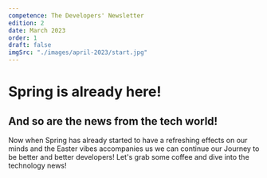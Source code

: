 ```yaml
---
competence: The Developers' Newsletter
edition: 2
date: March 2023
order: 1
draft: false
imgSrc: "./images/april-2023/start.jpg"
---
```


# Spring is already here!

## And so are the news from the tech world!

Now when Spring has already started to have a refreshing effects on our minds and the Easter vibes accompanies us we can continue our Journey to be better and better developers! Let's grab some coffee and dive into the technology news!
